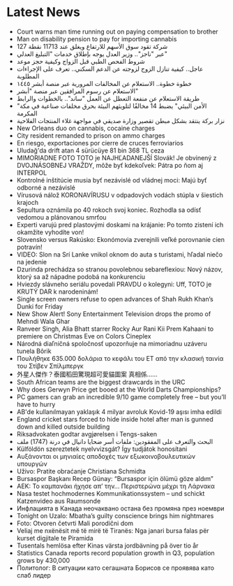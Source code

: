 # Latest News
-  Court warns man time running out on paying compensation to brother
-  Man on disability pension to pay for importing cannabis
-  127 شركة تقود سوق الأسهم للارتفاع ويغلق عند 11713 نقطة
-  عبر "ناجز".. وزير العدل يوجه بإطلاق خدمات "التبليغ العدلي"
-  شروط الفحص الطبي قبل الزواج وكيفية حجز موعد
-  عاجل.. كيفية تنازل الزوج لزوجته عن الدعم السكني.. تعرف على الإجراءات المطلوبة
-  خطوة خطوة.. الاستعلام عن المخالفات المرورية عبر منصة أبشر ١٤٤٥
-  الاستعلام عن رسوم المرافقين عبر منصة "أبشر"
-  طريقة الاستعلام عن منفعة التعطل عن العمل "ساند".. بالخطوات والرابط
-  "الأمن البيئي" يضبط 14 مخالفًا لتلويثهم البيئة بحرق مخلفات صناعية في مكة المكرمة
-  نزار بركة ينتقد بشكل مبطن تقصير وزارة صديقي في مواجهة غلاء المنتجات الفلاحية
-  New Orleans duo on cannabis, cocaine charges
-  City resident remanded to prison on ammo charges
-  En riesgo, exportaciones por cierre de cruces ferroviarios
-  Uludağ'da drift atan 4 sürücüye 81 bin 368 TL ceza
-  MIMORIADNE FOTO TOTO je NAJHĽADANEJŠÍ Slovák! Je obvinený z DVOJNÁSOBNEJ VRAŽDY, môže byť kdekoľvek: Pátra po ňom aj INTERPOL
-  Kontrolné inštitúcie musia byť nezávislé od vládnej moci: Majú byť odborné a nezávislé
-  Vírusová nálož KORONAVÍRUSU v odpadových vodách stúpla v šiestich krajoch
-  Sepultura oznámila po 40 rokoch svoj koniec. Rozhodla sa odísť vedomou a plánovanou smrťou
-  Experti varujú pred plastovými doskami na krájanie: Po tomto zistení ich okamžite vyhodíte von!
-  Slovensko versus Rakúsko: Ekonómovia zverejnili veľké porovnanie cien potravín!
-  VIDEO: Slon na Srí Lanke vnikol oknom do auta s turistami, hľadal niečo na jedenie
-  Dzurinda prechádza so stranou povolebnou sebareflexiou: Nový názov, ktorý sa až nápadne podobá na konkurenciu
-  Hviezdy slávneho seriálu povedali PRAVDU o kolegyni: Uff, TOTO je KRUTÝ DAR k narodeninám!
-  Single screen owners refuse to open advances of Shah Rukh Khan’s Dunki for Friday
-  New Show Alert! Sony Entertainment Television drops the promo of Mehndi Wala Ghar
-  Ranveer Singh, Alia Bhatt starrer Rocky Aur Rani Kii Prem Kahaani to premiere on Christmas Eve on Colors Cineplex
-  Národná diaľničná spoločnosť upozorňuje na mimoriadnu uzáveru tunela Bôrik
-  Πουλήθηκε 635.000 δολάρια το κεφάλι του ΕΤ από την κλασική ταινία του Στίβεν Σπίλμπεργκ
-  外星人傑作？泰國稻田驚現超可愛貓圖案 真相係……
-  South African teams are the biggest drawcards in the URC
-  Why does Gerwyn Price get booed at the World Darts Championships?
-  PC gamers can grab an incredible 9/10 game completely free – but you’ll have to hurry
-  AB'de kullanılmayan yaklaşık 4 milyar avroluk Kovid-19 aşısı imha edildi
-  England cricket stars forced to hide inside hotel after man is gunned down and killed outside building
-  Riksadvokaten godtar avgjørelsen i Tengs-saken
-  البحث والتعرف على المفقودين: ملفات أسر ضحايا دانيال في درنة (1747) ملف
-  Külföldön szereztetek nyelvvizsgát? Így tudjátok honosítani
-  Αυξάνονται οι μηνιαίες αποδοχές των εξωκοινοβουλευτικών υπουργών
-  Uživo: Pratite obraćanje Christiana Schmidta
-  Bursaspor Başkanı Recep Günay: “Bursaspor için ölümü göze aldım”
-  ΑΕΚ: Το καμπανάκι ήχησε απ’ την… Περιστερώνα μέχρι τη Λάρνακα
-  Nasa testet hochmodernes Kommunikationssystem – und schickt Katzenvideo aus Raumsonde
-  Инфлацията в Канада неочаквано остана без промяна през ноември
-  Tonight on Uzalo: Mbatha’s guilty conscience brings him nightmares
-  Foto: Otvoren četvrti Mali porodični dom
-  Veliaj me nxënësit më të mirë të Tiranës: Nga janari bursa falas për kurset digjitale te Piramida
-  Tusentals hemlösa efter Kinas värsta jordbävning på över tio år
-  Statistics Canada reports record population growth in Q3, population grows by 430,000
-  Политолог: В ситуации като сегашната Борисов се проявява като слаб лидер

